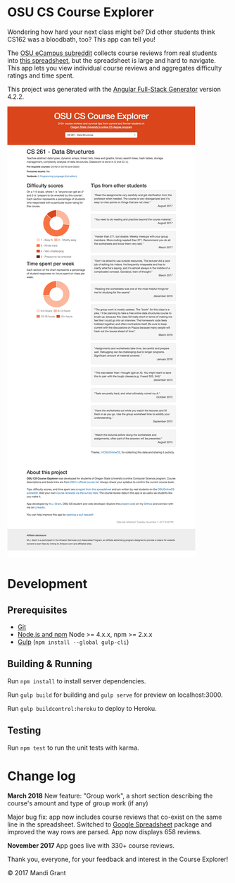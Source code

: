 # OSU CS Course Explorer

Wondering how hard your next class might be? Did other students think CS162 was a bloodbath, too? This app can tell you!

The [OSU eCampus subreddit](https://www.reddit.com/r/OSUOnlineCS/) collects course reviews from real students into [this spreadsheet](https://docs.google.com/spreadsheets/d/1MFBGJbOXVjtThgj5b6K0rv9xdsC1M2GQ0pJVB-8YCeU/edit#gid=2042942971), but the spreadsheet is large and hard to navigate. This app lets you view individual course reviews and aggregates difficulty ratings and time spent.

This project was generated with the [Angular Full-Stack Generator](https://github.com/DaftMonk/generator-angular-fullstack) version 4.2.2.


![OSU Course Explorer - November 2017](screenshots/osu-cs-course-explorer-november-2017.png "Screenshot of app taken November 2017")

# Development

## Prerequisites

- [Git](https://git-scm.com/)
- [Node.js and npm](nodejs.org) Node >= 4.x.x, npm >= 2.x.x
- [Gulp](http://gulpjs.com/) (`npm install --global gulp-cli`)

## Building & Running

Run `npm install` to install server dependencies.

Run `gulp build` for building and `gulp serve` for preview on localhost:3000.

Run `gulp buildcontrol:heroku` to deploy to Heroku.

## Testing

Run `npm test` to run the unit tests with karma.

# Change log

**March 2018** 
New feature: "Group work", a short section describing the course's amount and type of group work (if any)

Major bug fix: app now includes course reviews that co-exist on the same line in the spreadsheet. Switched to [Google Spreadsheet](https://www.npmjs.com/package/google-spreadsheet) package and improved the way rows are parsed. App now displays 658 reviews. 

**November 2017** 
App goes live with 330+ course reviews.

Thank you, everyone, for your feedback and interest in the Course Explorer!

&copy; 2017 Mandi Grant

